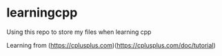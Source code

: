 # learningcpp
Using this repo to store my files when learning cpp

Learning from (https://cplusplus.com)(https://cplusplus.com/doc/tutorial)
